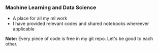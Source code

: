 ### Machine Learning and Data Science
* A place for all my ml work
* I have provided relevant codes and shared notebooks whereever applicable

**Note:** Every piece of code is free in my git repo. Let's be good to each other.